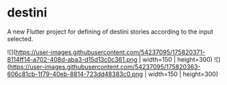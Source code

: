 # destini

A new Flutter project for defining of destini stories according to the input selected.
 
 
 ![](https://user-images.githubusercontent.com/54237095/175820371-8114ff14-a702-408d-aba3-d15d13c0c361.png | width=150 | height=300)
 ![](https://user-images.githubusercontent.com/54237095/175820363-606c81cb-1f79-40eb-8814-723dd48383c0.png | width=150 | height=300)

